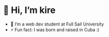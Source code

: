 # 👋 Hi, I’m kire
- 🌱 I’m a web dev student at Full Sail University
- ⚡ Fun fact: I was born and raised in Cuba :)

<!---
PollinaKire-FS/PollinaKire-FS is a ✨ special ✨ repository because its `README.md` (this file) appears on your GitHub profile.
You can click the Preview link to take a look at your changes.
--->
